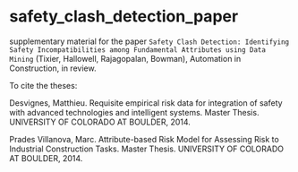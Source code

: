 # safety_clash_detection_paper
supplementary material for the paper `Safety Clash Detection: Identifying Safety Incompatibilities among Fundamental Attributes using Data Mining` (Tixier, Hallowell, Rajagopalan, Bowman), Automation in Construction, in review.

To cite the theses:

Desvignes, Matthieu. Requisite empirical risk data for integration of safety with advanced technologies and intelligent systems. Master Thesis. UNIVERSITY OF COLORADO AT BOULDER, 2014.

Prades Villanova, Marc. Attribute-based Risk Model for Assessing Risk to Industrial Construction Tasks. Master Thesis. UNIVERSITY OF COLORADO AT BOULDER, 2014.
